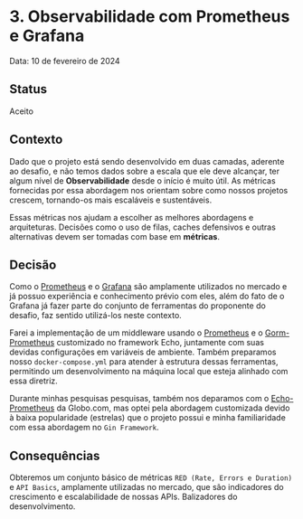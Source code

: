 # 3. Observabilidade com Prometheus e Grafana

Data: 10 de fevereiro de 2024

## Status

Aceito

## Contexto

Dado que o projeto está sendo desenvolvido em duas camadas, aderente ao desafio, e não temos dados sobre a escala que ele deve alcançar, ter algum nível de __Observabilidade__ desde o início é muito útil. As métricas fornecidas por essa abordagem nos orientam sobre como nossos projetos crescem, tornando-os mais escaláveis e sustentáveis.

Essas métricas nos ajudam a escolher as melhores abordagens e arquiteturas. Decisões como o uso de filas, caches defensivos e outras alternativas devem ser tomadas com base em __métricas__.

## Decisão

Como o [Prometheus](https://prometheus.io/) e o [Grafana](https://grafana.com/) são amplamente utilizados no mercado e já possuo experiência e conhecimento prévio com eles, além do fato de o Grafana já fazer parte do conjunto de ferramentas do proponente do desafio, faz sentido utilizá-los neste contexto.

Farei a implementação de um middleware usando o [Prometheus](https://github.com/prometheus/client_golang) e o [Gorm-Prometheus](https://github.com/go-gorm/prometheus) customizado no framework Echo, juntamente com suas devidas configurações em variáveis de ambiente. Também preparamos nosso `docker-compose.yml` para atender à estrutura dessas ferramentas, permitindo um desenvolvimento na máquina local que esteja alinhado com essa diretriz.

Durante minhas pesquisas pesquisas, também nos deparamos com o [Echo-Prometheus](https://github.com/globocom/echo-prometheus) da Globo.com, mas optei pela abordagem customizada devido à baixa popularidade (estrelas) que o projeto possui e minha familiaridade com essa abordagem no `Gin Framework`.

## Consequências

Obteremos um conjunto básico de métricas `RED (Rate, Errors e Duration)` e `API Basics`, amplamente utilizadas no mercado, que são indicadores do crescimento e escalabilidade de nossas APIs. Balizadores do desenvolvimento.